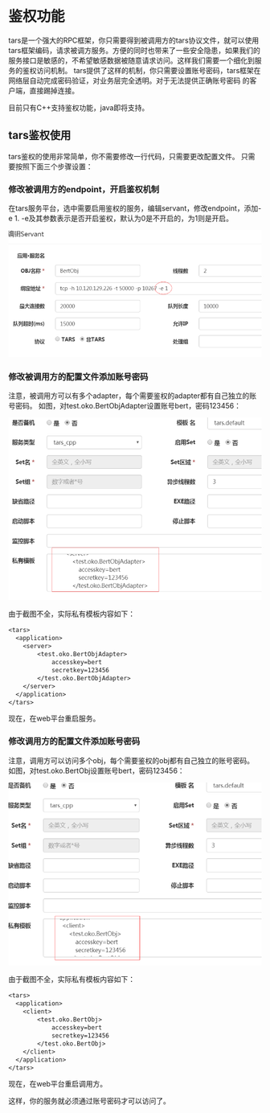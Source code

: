 # 鉴权功能

tars是一个强大的RPC框架，你只需要得到被调用方的tars协议文件，就可以使用tars框架编码，请求被调方服务。方便的同时也带来了一些安全隐患，如果我们的服务接口是敏感的，不希望敏感数据被随意请求访问。这样我们需要一个细化到服务的鉴权访问机制。 tars提供了这样的机制，你只需要设置账号密码，tars框架在网络层自动完成密码验证，对业务层完全透明。对于无法提供正确账号密码 的客户端，直接踢掉连接。

目前只有C++支持鉴权功能，java即将支持。

## tars鉴权使用

tars鉴权的使用非常简单，你不需要修改一行代码，只需要更改配置文件。 只需要按照下面三个步骤设置：

### 修改被调用方的endpoint，开启鉴权机制

在tars服务平台，选中需要启用鉴权的服务，编辑servant，修改endpoint，添加-e 1. -e及其参数表示是否开启鉴权，默认为0是不开启的，为1则是开启。

![](../.gitbook/assets/tars_auth_endpoint.png)

### 修改被调用方的配置文件添加账号密码

注意，被调用方可以有多个adapter，每个需要鉴权的adapter都有自己独立的账号密码。 如图，对test.oko.BertObjAdapter设置账号bert，密码123456：

![](../.gitbook/assets/tars_auth_server.png)

由于截图不全，实际私有模板内容如下：

```text
<tars>
  <application>
    <server>
        <test.oko.BertObjAdapter>
            accesskey=bert
            secretkey=123456
        </test.oko.BertObjAdapter>
    </server>
  </application>
</tars>
```

现在，在web平台重启服务。

### 修改调用方的配置文件添加账号密码

注意，调用方可以访问多个obj，每个需要鉴权的obj都有自己独立的账号密码。 如图，对test.oko.BertObj设置账号bert，密码123456：

![](../.gitbook/assets/tars_auth_client.png)

由于截图不全，实际私有模板内容如下：

```text
<tars>
  <application>
    <client>
        <test.oko.BertObj>
            accesskey=bert
            secretkey=123456
        </test.oko.BertObj>
    </client>
  </application>
</tars>
```

现在，在web平台重启调用方。

这样，你的服务就必须通过账号密码才可以访问了。

